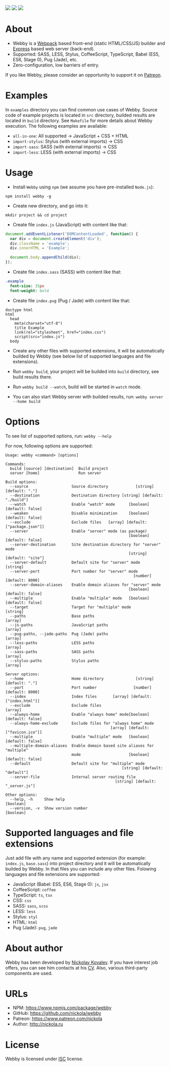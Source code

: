 <a href="https://www.npmjs.com/package/webby" title="View on NPM"><img src="https://img.shields.io/npm/v/webby.svg"></a>
<a href="https://www.npmjs.com/package/webby" title="View on NPM"><img src="https://img.shields.io/npm/dm/webby.svg"></a>
<a href="https://www.patreon.com/nickola" title="Donate using Patreon"><img src="https://img.shields.io/badge/patreon-donate-green.svg"></a>

# About

 - Webby is a [Webpack](https://webpack.github.io) based front-end (static HTML/CSS/JS) builder
   and [Express](http://expressjs.com) based web server (back-end).
 - Supported: SASS, LESS, Stylus, CoffeeScript, TypeScript, Babel (ES5, ES6, Stage 0), Pug (Jade), etc.
 - Zero-configuration, low barriers of entry.

If you like Webby, please consider an opportunity to support it on [Patreon](https://www.patreon.com/nickola).

# Examples

In `examples` directory you can find common use cases of Webby.
Source code of example projects is located in `src` directory, builded results are located in `build` directory.
See `Makefile` for more details about Webby execution. The following examples are available:

 - `all-in-one`: All supported -> JavaScript + CSS + HTML
 - `import-stylus`: Stylus (with external imports) -> CSS
 - `import-sass`: SASS (with external imports) -> CSS
 - `import-less`: LESS (with external imports) -> CSS

# Usage

 - Install `Webby` using `npm` (we assume you have pre-installed `Node.js`):

```
npm install webby -g
```

 - Create new directory, and go into it:

```
mkdir project && cd project
```

 - Create file `index.js` (JavaScript) with content like that:

```javascript
document.addEventListener('DOMContentLoaded', function() {
  var div = document.createElement('div');
  div.className = 'example';
  div.innerHTML = 'Example';

  document.body.appendChild(div);
});
```

 - Create file `index.sass` (SASS) with content like that:

```sass
.example
  font-size: 35px
  font-weight: bold
```

 - Create file `index.pug` (Pug / Jade)  with content like that:

```jade
doctype html
html
  head
    meta(charset="utf-8")
    title Example
    link(rel="stylesheet", href="index.css")
    script(src="index.js")
  body
```

 - Create any other files with supported extensions, it will be automatically builded by Webby
   (see below list of supported languages and file extensions).

 - Run `webby build`, your project will be builded into `build` directory, see build results there.

 - Run `webby build --watch`, build will be started in `watch` mode.

 - You can also start Webby server with builded results, run: `webby server --home build`

# Options

To see list of supported options, run: `webby --help`

For now, following options are supported:

```
Usage: webby <command> [options]

Commands:
  build [source] [destination]  Build project
  server [home]                 Run server

Build options:
  --source                   Source directory            [string] [default: "."]
  --destination              Destination directory [string] [default: "./build"]
  --watch                    Enable "watch" mode      [boolean] [default: false]
  --weaken                   Disable minimization     [boolean] [default: false]
  --exclude                  Exclude files   [array] [default: ["package.json"]]
  --server                   Enable "server" mode (as package)
                                                      [boolean] [default: false]
  --server-destination       Site destination directory for "server" mode
                                                      [string] [default: "site"]
  --server-default           Default site for "server" mode             [string]
  --server-port              Port number for "server" mode
                                                        [number] [default: 8000]
  --server-domain-aliases    Enable domain aliases for "server" mode
                                                      [boolean] [default: false]
  --multiple                 Enable "multiple" mode   [boolean] [default: false]
  --target                   Target for "multiple" mode                 [string]
  --paths                    Base paths                                  [array]
  --js-paths                 JavaScript paths                            [array]
  --pug-paths, --jade-paths  Pug (Jade) paths                            [array]
  --less-paths               LESS paths                                  [array]
  --sass-paths               SASS paths                                  [array]
  --stylus-paths             Stylus paths                                [array]

Server options:
  --home                     Home directory              [string] [default: "."]
  --port                     Port number                [number] [default: 8000]
  --index                    Index files       [array] [default: ["index.html"]]
  --exclude                  Exclude files                               [array]
  --always-home              Enable "always home" mode[boolean] [default: false]
  --always-home-exclude      Exclude files for "always home" mode
                                              [array] [default: ["favicon.ico"]]
  --multiple                 Enable "multiple" mode   [boolean] [default: false]
  --multiple-domain-aliases  Enable domain based site aliases for "multiple"
                             mode                     [boolean] [default: false]
  --default                  Default site for "multiple" mode
                                                   [string] [default: "default"]
  --server-file              Internal server routing file
                                                [string] [default: "_server.js"]

Other options:
  --help, -h     Show help                                             [boolean]
  --version, -v  Show version number                                   [boolean]
```

# Supported languages and file extensions

Just add file with any name and supported extension (for example: `index.js`, `base.sass`) into
project directory and it will be automatically builded by Webby. In that files you can include any other files.
Folowing languages and file extensions are supported:

 - JavaScript (Babel: ES5, ES6, Stage 0): `js`, `jsx`
 - CoffeeScript: `coffee`
 - TypeScript: `ts`, `tsx`
 - CSS: `css`
 - SASS: `sass`, `scss`
 - LESS: `less`
 - Stylus: `styl`
 - HTML: `html`
 - Pug (Jade): `pug`, `jade`

# About author

Webby has been developed by [Nickolay Kovalev](http://nickola.ru).
If you have interest job offers, you can see him contacts at his [CV](http://cv.nickola.ru).
Also, various third-party components are used.

# URLs

 - NPM: https://www.npmjs.com/package/webby
 - GitHub: https://github.com/nickola/webby
 - Patreon: https://www.patreon.com/nickola
 - Author: http://nickola.ru

# License

Webby is licensed under [ISC](https://en.wikipedia.org/wiki/ISC_license) license.
